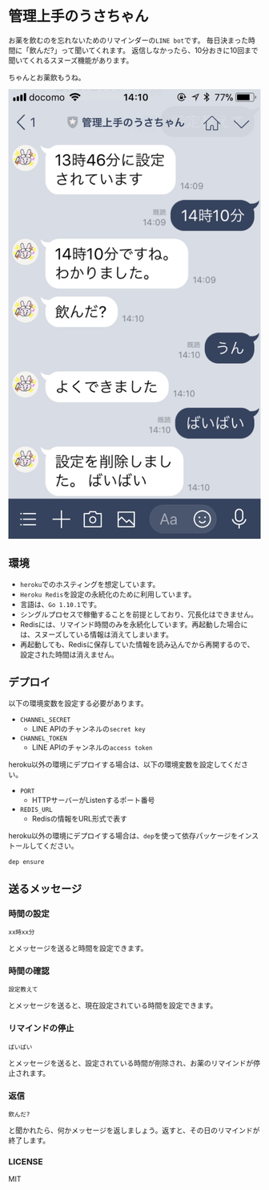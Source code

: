 # 管理上手のうさちゃん

お薬を飲むのを忘れないためのリマインダーの`LINE bot`です。
毎日決まった時間に「飲んだ?」って聞いてくれます。
返信しなかったら、10分おきに10回まで聞いてくれるスヌーズ機能があります。

ちゃんとお薬飲もうね。

![sample.png](./sample.png)

## 環境

- `heroku`でのホスティングを想定しています。
- `Heroku Redis`を設定の永続化のために利用しています。
- 言語は、`Go 1.10.1`です。
- シングルプロセスで稼働することを前提としており、冗長化はできません。
- Redisには、リマインド時間のみを永続化しています。再起動した場合には、スヌーズしている情報は消えてしまいます。
- 再起動しても、Redisに保存していた情報を読み込んでから再開するので、設定された時間は消えません。

## デプロイ

以下の環境変数を設定する必要があります。

- `CHANNEL_SECRET`
  - LINE APIのチャンネルの`secret key`
- `CHANNEL_TOKEN`
  - LINE APIのチャンネルの`access token`

heroku以外の環境にデプロイする場合は、以下の環境変数を設定してください。

- `PORT`
  - HTTPサーバーがListenするポート番号
- `REDIS_URL`
  - Redisの情報をURL形式で表す

heroku以外の環境にデプロイする場合は、`dep`を使って依存パッケージをインストールしてください。

```bash
dep ensure
```

## 送るメッセージ

### 時間の設定

```
xx時xx分
```

とメッセージを送ると時間を設定できます。

### 時間の確認

```
設定教えて
```

とメッセージを送ると、現在設定されている時間を設定できます。

### リマインドの停止

```
ばいばい
```

とメッセージを送ると、設定されている時間が削除され、お薬のリマインドが停止されます。


### 返信

```
飲んだ?
```

と聞かれたら、何かメッセージを返しましょう。返すと、その日のリマインドが終了します。

### LICENSE

MIT
